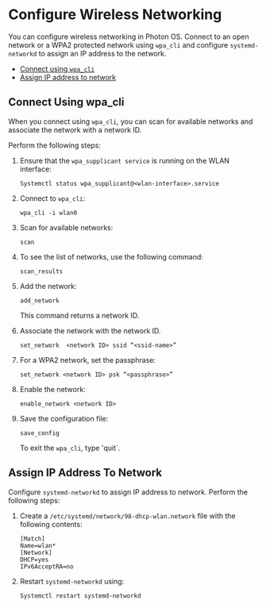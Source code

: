 # Configure Wireless Networking

You can configure wireless networking in Photon OS. Connect to an open network or a WPA2 protected network using `wpa_cli` and configure `systemd-networkd` to assign an IP address to the network.

* [Connect using `wpa_cli`](#connect-using-wpa-cli)
* [Assign IP address to network](#assign-ip-address-to-network)

## Connect Using wpa_cli

When you connect using `wpa_cli`, you can scan for available networks and associate the network with a network ID. 

Perform the following steps:

1. Ensure that the `wpa_supplicant service` is running on the WLAN interface:

    `Systemctl status wpa_supplicant@<wlan-interface>.service`

1. Connect to `wpa_cli`:
    
    `wpa_cli -i wlan0`

1. Scan for available networks:

    `scan`

1. To see the list of networks, use the following command:
    
    `scan_results`

1. Add the network:

    `add_network`
    
    This command returns a network ID. 

1. Associate the network with the network ID. 

    `set_network  <network ID> ssid “<ssid-name>”`
    
1. For a WPA2 network, set the passphrase:

    `set_network <network ID> psk “<passphrase>”`
    
1. Enable the network:

    `enable_network <network ID>`
    
1. Save the configuration file: 

    `save_config`
    
    To exit the `wpa_cli`, type 'quit`. 


## Assign IP Address To Network

Configure `systemd-networkd` to assign IP address to network. Perform the following steps:


1. Create a `/etc/systemd/network/98-dhcp-wlan.network` file with the following contents:
    
    ```
    [Match]
    Name=wlan*
    [Network]
    DHCP=yes
    IPv6AcceptRA=no
    ```

1. Restart `systemd-networkd` using:

    `Systemctl restart systemd-networkd`






